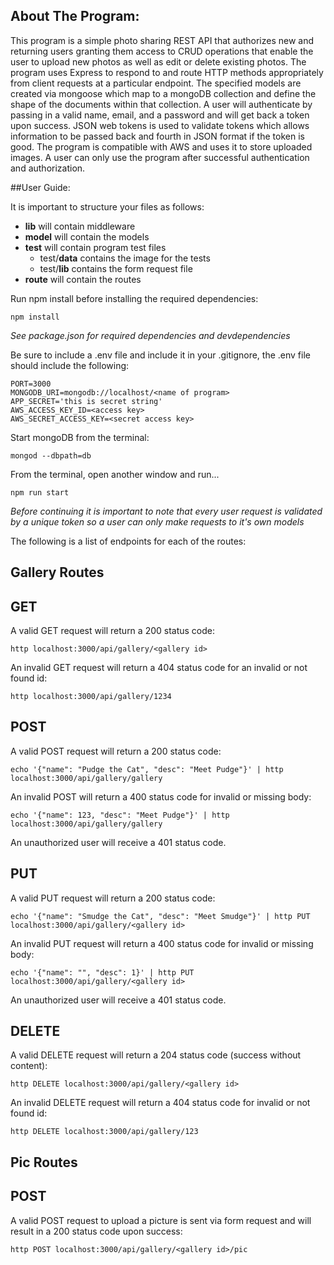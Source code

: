 ## About The Program:
This program is a simple photo sharing REST API that authorizes new and returning users granting them access to CRUD operations that enable the user to upload new photos as well as edit or delete existing photos. The program uses Express to respond to and route HTTP methods appropriately from client requests at a particular endpoint. The specified models are created via mongoose which map to a mongoDB collection and define the shape of the documents within that collection. A user will authenticate by passing in a valid name, email, and a password and will get back a token upon success. JSON web tokens is used to validate tokens which allows information to be passed back and fourth in JSON format if the token is good. The program is compatible with AWS and uses it to store uploaded images. A user can only use the program after successful authentication and authorization.

##User Guide:

It is important to structure your files as follows:
* **lib** will contain middleware
* **model** will contain the models
* **test** will contain program test files
  * test/**data** contains the image for the tests
  * test/**lib** contains the form request file
* **route** will contain the routes

Run npm install before installing the required dependencies:
```
npm install
```

*See package.json for required dependencies and devdependencies*

Be sure to include a .env file and include it in your .gitignore, the .env file should include the following:
```
PORT=3000
MONGODB_URI=mongodb://localhost/<name of program>
APP_SECRET='this is secret string'
AWS_ACCESS_KEY_ID=<access key>
AWS_SECRET_ACCESS_KEY=<secret access key>

```

Start mongoDB from the terminal:
```
mongod --dbpath=db
```

From the terminal, open another window and run...
```
npm run start
```

*Before continuing it is important to note that every user request is validated by a unique token so a user can only make requests to it's own models*

The following is a list of endpoints for each of the routes:

## Gallery Routes

## GET

A valid GET request will return a 200 status code:
```
http localhost:3000/api/gallery/<gallery id>
```

An invalid GET request will return a 404 status code for an invalid or not found id:
```
http localhost:3000/api/gallery/1234
```

## POST

A valid POST request will return a 200 status code:
```
echo '{"name": "Pudge the Cat", "desc": "Meet Pudge"}' | http localhost:3000/api/gallery/gallery
```

An invalid POST will return a 400 status code for invalid or missing body:
```
echo '{"name": 123, "desc": "Meet Pudge"}' | http localhost:3000/api/gallery/gallery
```

An unauthorized user will receive a 401 status code.

## PUT

A valid PUT request will return a 200 status code:
```
echo '{"name": "Smudge the Cat", "desc": "Meet Smudge"}' | http PUT localhost:3000/api/gallery/<gallery id>
```

An invalid PUT request will return a 400 status code for invalid or missing body:
```
echo '{"name": "", "desc": 1}' | http PUT localhost:3000/api/gallery/<gallery id>
```

An unauthorized user will receive a 401 status code.

## DELETE

A valid DELETE request will return a 204 status code (success without content):
```
http DELETE localhost:3000/api/gallery/<gallery id>
```

An invalid DELETE request will return a 404 status code for invalid or not found id:
```
http DELETE localhost:3000/api/gallery/123
```

## Pic Routes

## POST

A valid POST request to upload a picture is sent via form request and will result in a 200 status code upon success:
```
http POST localhost:3000/api/gallery/<gallery id>/pic
```
